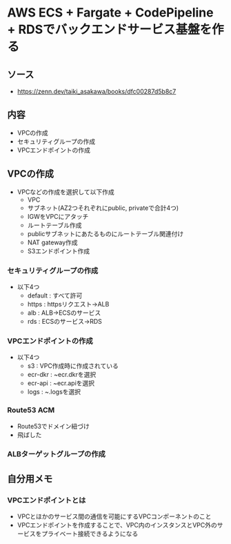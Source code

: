 # AWS ECS + Fargate + CodePipeline + RDSでバックエンドサービス基盤を作る

## ソース
- https://zenn.dev/taiki_asakawa/books/dfc00287d5b8c7

## 内容
- VPCの作成
- セキュリティグループの作成
- VPCエンドポイントの作成

## VPCの作成
- VPCなどの作成を選択して以下作成
  - VPC
  - サブネット(AZ2つそれぞれにpublic, privateで合計4つ)
  - IGWをVPCにアタッチ
  - ルートテーブル作成
  - publicサブネットにあたるものにルートテーブル関連付け
  - NAT gateway作成
  - S3エンドポイント作成

### セキュリティグループの作成
- 以下4つ
  - default : すべて許可
  - https : httpsリクエスト->ALB
  - alb : ALB->ECSのサービス
  - rds : ECSのサービス->RDS

### VPCエンドポイントの作成
- 以下4つ
  - s3 : VPC作成時に作成されている
  - ecr-dkr : ~ecr.dkrを選択
  - ecr-api : ~ecr.apiを選択
  - logs : ~.logsを選択

### Route53 ACM
- Route53でドメイン紐づけ
- 飛ばした

### ALBターゲットグループの作成
## 自分用メモ
### VPCエンドポイントとは
- VPCとほかのサービス間の通信を可能にするVPCコンポーネントのこと
- VPCエンドポイントを作成することで、VPC内のインスタンスとVPC外のサービスをプライベート接続できるようになる